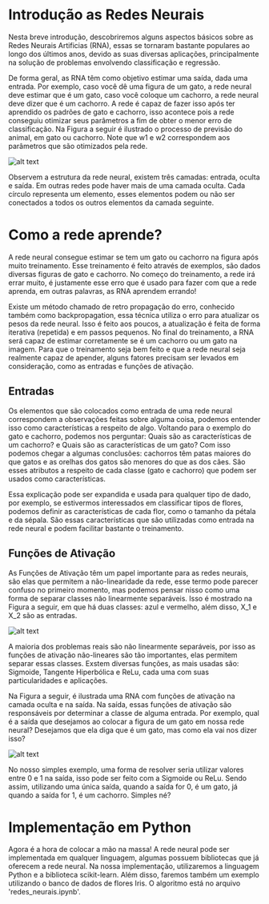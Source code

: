 # Introdução as Redes Neurais

Nesta breve introdução, descobriremos alguns aspectos básicos sobre as Redes Neurais Artificias (RNA), essas se tornaram bastante populares ao longo dos últimos anos, devido as suas diversas aplicações, principalmente na solução de problemas envolvendo classificação e regressão. 

De forma geral, as RNA têm como objetivo estimar uma saída, dada uma entrada. Por exemplo, caso você dê uma figura de um gato, a rede neural deve estimar que é um gato, caso você coloque um cachorro, a rede neural deve dizer que é um cachorro. A rede é capaz de fazer isso após ter aprendido os padrões de gato e cachorro, isso acontece pois a rede conseguiu otimizar seus parâmetros a fim de obter o menor erro de classificação. Na Figura a seguir é ilustrado o processo de previsão do animal, em gato ou cachorro. Note que w1 e w2 correspondem aos parâmetros que são otimizados pela rede.

![alt text](https://github.com/victoribeir0/redes_neurais_python/blob/main/rnn_victor_git.jpg?raw=true)

Observem a estrutura da rede neural, existem três camadas: entrada, oculta e saída. Em outras redes pode haver mais de uma camada oculta. Cada círculo representa um elemento, esses elementos podem ou não ser conectados a todos os outros elementos da camada seguinte.

# Como a rede aprende?
A rede neural consegue estimar se tem um gato ou cachorro na figura após muito treinamento. Esse treinamento é feito através de exemplos, são dados diversas figuras de gato e cachorro. No começo do treinamento, a rede irá errar muito, é justamente esse erro que é usado para fazer com que a rede aprenda, em outras palavras, as RNA aprendem errando!

Existe um método chamado de retro propagação do erro, conhecido também como backpropagation, essa técnica utiliza o erro para atualizar os pesos da rede neural. Isso é feito aos poucos, a atualização é feita de forma iterativa (repetida) e em passos pequenos. No final do treinamento, a RNA será capaz de estimar corretamente se é um cachorro ou um gato na imagem. Para que o treinamento seja bem feito e que a rede neural seja realmente capaz de apender, alguns fatores precisam ser levados em consideração, como as entradas e funções de ativação.

## Entradas
Os elementos que são colocados como entrada de uma rede neural correspondem a observações feitas sobre alguma coisa, podemos entender isso como características a respeito de algo. Voltando para o exemplo do gato e cachorro, podemos nos perguntar: Quais são as características de um cachorro? e Quais são as características de um gato? Com isso podemos chegar a algumas conclusões: cachorros têm patas maiores do que gatos e as orelhas dos gatos são menores do que as dos cães. São esses atributos a respeito de cada classe (gato e cachorro) que podem ser usados como características. 

Essa explicação pode ser expandida e usada para qualquer tipo de dado, por exemplo, se estivermos interessados em classificar tipos de flores, podemos definir as características de cada flor, como o tamanho da pétala e da sépala. São essas características que são utilizadas como entrada na rede neural e podem facilitar bastante o treinamento. 

## Funções de Ativação
As Funções de Ativação têm um papel importante para as redes neurais, são elas que permitem a não-linearidade da rede, esse termo pode parecer confuso no primeiro momento, mas podemos pensar nisso como uma forma de separar classes não linearmente separáveis. Isso é mostrado na Figura a seguir, em que há duas classes: azul e vermelho, além disso, X_1 e X_2 são as entradas.

![alt text](https://github.com/victoribeir0/redes_neurais_python/blob/main/rnn_victor_git2.jpg?raw=true)

A maioria dos problemas reais são não linearmente separáveis, por isso as funções de ativação não-lineares são tão importantes, elas permitem separar essas classes. Exstem diversas funções, as mais usadas são: Sigmoide, Tangente Hiperbólica e ReLu, cada uma com suas particularidades e aplicações.

Na Figura a seguir, é ilustrada uma RNA com funções de ativação na camada oculta e na saída. Na saída, essas funções de ativação são responsáveis por determinar a classe de alguma entrada. Por exemplo, qual é a saída que desejamos ao colocar a figura de um gato em nossa rede neural? Desejamos que ela diga que é um gato, mas como ela vai nos dizer isso?

![alt text](https://github.com/victoribeir0/redes_neurais_python/blob/main/rnn_victor_git3.jpg?raw=true)

No nosso simples exemplo, uma forma de resolver seria utilizar valores entre 0 e 1 na saída, isso pode ser feito com a Sigmoide ou ReLu. Sendo assim, utilizando uma única saída, quando a saída for 0, é um gato, já quando a saída for 1, é um cachorro. Simples né?

# Implementação em Python
Agora é a hora de colocar a mão na massa! A rede neural pode ser implementada em qualquer linguagem, algumas possuem bibliotecas que já oferecem a rede neural. Na nossa implementação, utilizaremos a linguagem Python e a biblioteca scikit-learn. Além disso, faremos também um exemplo utilizando o banco de dados de flores Iris. O algoritmo está no arquivo 'redes_neurais.ipynb'.
